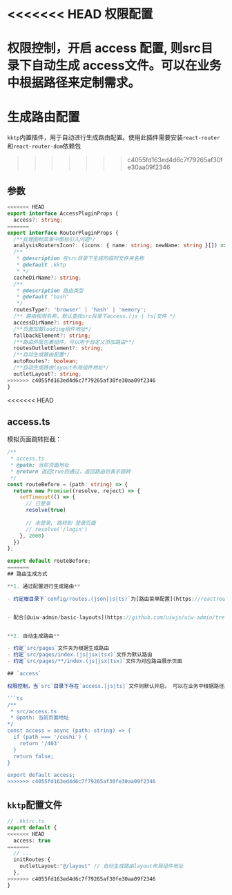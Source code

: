 <<<<<<< HEAD
权限配置
====

权限控制，开启 access 配置, 则src目录下自动生成 access文件。可以在业务中根据路径来定制需求。
=======
生成路由配置
====

`kktp`内置插件，用于自动进行生成路由配置。使用此插件需要安装`react-router`和`react-router-dom`依赖包
>>>>>>> c4055fd163ed4d6c7f79265af30fe30aa09f2346

## 参数

```ts
<<<<<<< HEAD
export interface AccessPluginProps {
  access?: string;
=======
export interface RouterPluginProps {
  /**处理图标菜单中图标引入问题*/
  analysisRoutersIcon?: (icons: { name: string; newName: string }[]) => string;
  /**
   * @description 在src目录下生成的临时文件夹名称
   * @default .kktp
   * */
  cacheDirName?: string;
  /**
   * @description 路由类型
   * @default "hash"
   */
  routesType?: 'browser' | 'hash' | 'memory';
  /** 路由权限名称，默认查找src目录下access.[js | ts]文件 */
  accessDirName?: string;
  /**页面加载loading组件地址*/
  fallbackElement?: string;
  /**路由外层包裹组件，可以用于自定义添加路由**/
  routesOutletElement?: string;
  /**自动生成路由配置*/
  autoRoutes?: boolean;
  /**自动生成路由layout布局组件地址*/
  outletLayout?: string;
>>>>>>> c4055fd163ed4d6c7f79265af30fe30aa09f2346
}

```

<<<<<<< HEAD
## access.ts

模拟页面跳转拦截：

```ts
/**
 * access.ts
 * @path: 当前页面地址
 * @return 返回true则通过，返回路由则表示跳转
 */
const routeBefore = (path: string) => {
  return new Promise((resolve, reject) => {
    setTimeout(() => {
      // 已登录
      resolve(true)
      
      // 未登录, 跳转到 登录页面
      // resolve('/login')
    }, 2000)
  })
};

export default routeBefore;
=======
## 路由生成方式

**1. 通过配置进行生成路由**

- 约定根目录下`config/routes.(json|js|ts)`为[路由菜单配置](https://reactrouter.com/en/6.8.1/route/route)


- 配合[@uiw-admin/basic-layouts](https://github.com/uiwjs/uiw-admin/tree/yb/packages/basic-layouts)使用。[配置参数](https://github.com/uiwjs/uiw-admin/tree/yb/packages/router-control)


**2. 自动生成路由**

- 约定`src/pages`文件夹为根据生成路由
- 约定`src/pages/index.(js|jsx|tsx)`文件为默认路由
- 约定`src/pages/**/index.(js|jsx|tsx)`文件为对应路由展示页面

## `access`

权限控制，当`src`目录下存在`access.[js|ts]`文件则默认开启。 可以在业务中根据路径来定制需求。

```ts
/**
 * src/access.ts
 * @path: 当前页面地址
*/
const access = async (path: string) => {
  if (path === '/ceshi') {
    return '/403'
  }
  return false;
}

export default access;
>>>>>>> c4055fd163ed4d6c7f79265af30fe30aa09f2346
```

## `kktp`配置文件

```ts
// .kktrc.ts
export default {
<<<<<<< HEAD
  access: true
=======
  // ...
  initRoutes:{
    outletLayout:"@/layout" // 自动生成路由layout布局组件地址
  },
>>>>>>> c4055fd163ed4d6c7f79265af30fe30aa09f2346
}
```

